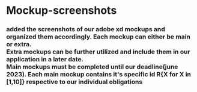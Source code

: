 # Mockup-screenshots

<h3> added the screenshots of our adobe xd mockups and organized them accordingly. Each mockup can either be main or extra. 
 <br> Extra mockups can be further utilized and include them in our application in a later date.  
  <br>Main mockups must be completed until our deadline(june 2023). Each main mockup contains it's specific id R{X for X in [1,10]} respective to our individual obligations </h3>
